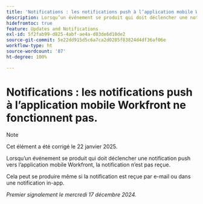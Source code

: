 ```yaml
---
title: 'Notifications : les notifications push à l’application mobile Workfront ne fonctionnent pas.'
description: Lorsqu’un événement se produit qui doit déclencher une notification push vers l’application mobile Workfront, la notification n’est pas reçue.
hidefromtoc: true
feature: Updates and Notifications
exl-id: 5f2fab99-d825-4abf-ae4a-d03de6d10de2
source-git-commit: 5e22dd915d5c6a7ca2d0285f83824d4df36af06e
workflow-type: ht
source-wordcount: '87'
ht-degree: 100%

---
```


# Notifications : les notifications push à l’application mobile Workfront ne fonctionnent pas.

>[!NOTE]
>
>Cet élément a été corrigé le 22 janvier 2025.

Lorsqu’un événement se produit qui doit déclencher une notification push vers l’application mobile Workfront, la notification n’est pas reçue.

Cela peut se produire même si la notification est reçue par e-mail ou dans une notification in-app.

_Premier signalement le mercredi 17 décembre 2024._
